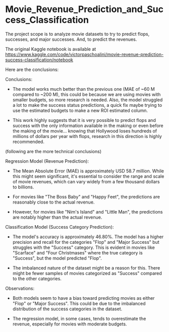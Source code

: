 # Movie_Revenue_Prediction_and_Success_Classification
The project scope is to analyze movie datasets to try to predict flops, successes, and major successes. And, to predict the revenues.

The original Kaggle notebook is available at https://www.kaggle.com/code/victorpaschoalini/movie-revenue-prediction-success-classification/notebook

Here are the conclusions:

Conclusions:

- The model works much better than the previous one (MAE of ~60 M compared to ~200 M), this could be because we are using movies with smaller budgets, so more research is needed. Also, the model struggled a lot to make the success status predictions, a quick fix maybe trying to use the estimated budgets to make a new ROI estimated column.

- This work highly suggests that it is very possible to predict flops and success with the only information available in the making or even before the making of the movie... knowing that Hollywood loses hundreds of millions of dollars per year with flops, research in this direction is highly recommended.

(following are the more technical conclusions)

Regression Model (Revenue Prediction):

- The Mean Absolute Error (MAE) is approximately USD 58.7 million. While this might seem significant, it's essential to consider the range and scale of movie revenues, which can vary widely from a few thousand dollars to billions.

- For movies like "The Boss Baby" and "Happy Feet", the predictions are reasonably close to the actual revenue.

- However, for movies like "Nim's Island" and "Little Man", the predictions are notably higher than the actual revenue.

Classification Model (Success Category Prediction):

- The model's accuracy is approximately 46.80%. The model has a higher precision and recall for the categories "Flop" and "Major Success" but struggles with the "Success" category. This is evident in movies like "Scarface" and "Four Christmases" where the true category is "Success", but the model predicted "Flop".

- The imbalanced nature of the dataset might be a reason for this. There might be fewer samples of movies categorized as "Success" compared to the other categories.

Observations:

- Both models seem to have a bias toward predicting movies as either "Flop" or "Major Success". This could be due to the imbalanced distribution of the success categories in the dataset.

- The regression model, in some cases, tends to overestimate the revenue, especially for movies with moderate budgets.
